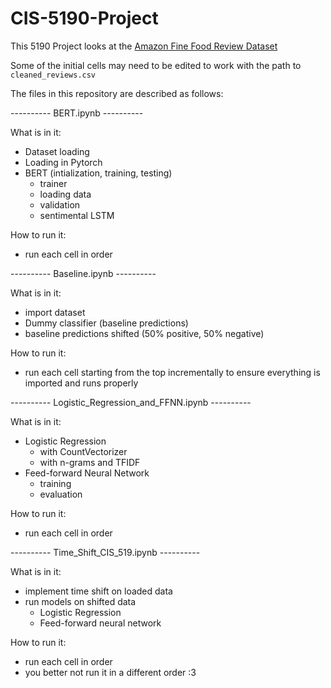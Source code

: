 # CIS-5190-Project

This 5190 Project looks at the [Amazon Fine Food Review Dataset](https://www.kaggle.com/datasets/snap/amazon-fine-food-reviews?datasetId=18&sortBy=voteCount)

Some of the initial cells may need to be edited to work with the path to `cleaned_reviews.csv`

The files in this repository are described as follows:

---------- BERT.ipynb ----------

What is in it:
- Dataset loading
- Loading in Pytorch
- BERT (intialization, training, testing)
  - trainer
  - loading data
  - validation
  - sentimental LSTM

How to run it:
- run each cell in order

---------- Baseline.ipynb ----------

What is in it:
- import dataset
- Dummy classifier (baseline predictions)
- baseline predictions shifted (50% positive, 50% negative)

How to run it:
- run each cell starting from the top incrementally to ensure everything is imported and runs properly

---------- Logistic_Regression_and_FFNN.ipynb ----------

What is in it:
- Logistic Regression
  - with CountVectorizer
  - with n-grams and TFIDF
- Feed-forward Neural Network
  - training
  - evaluation

How to run it:
- run each cell in order

---------- Time_Shift_CIS_519.ipynb ----------

What is in it:
- implement time shift on loaded data
- run models on shifted data
  - Logistic Regression
  - Feed-forward neural network

How to run it:
- run each cell in order
- you better not run it in a different order :3
